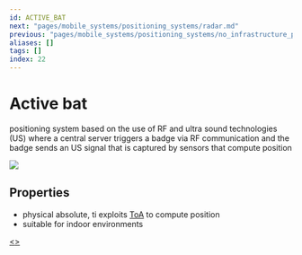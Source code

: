 ```yaml
---
id: ACTIVE_BAT
next: "pages/mobile_systems/positioning_systems/radar.md"
previous: "pages/mobile_systems/positioning_systems/no_infrastructure_positioning_systems.md"
aliases: []
tags: []
index: 22
---
```


# Active bat

positioning system based on the use of RF and ultra sound technologies (US) where a central server triggers a badge via RF communication and the badge sends an US signal that is captured by sensors that compute position

![](assets/mobile_systems/Pasted%20image%2020240609151742.png)

## Properties

- physical absolute, ti exploits [ToA](pages/mobile_systems/positioning_systems/base_techniques.md) to compute position
- suitable for indoor environments

[<](pages/mobile_systems/positioning_systems/no_infrastructure_positioning_systems.md)[>](pages/mobile_systems/positioning_systems/radar.md)
